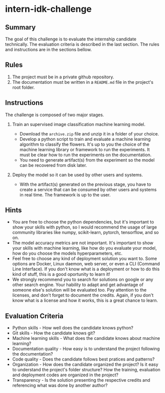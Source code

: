 # intern-idk-challenge

## Summary
The goal of this challenge is to evaluate the internship candidate technically. The evaluation criteria is described in
the last section. The rules and instructions are in the sections bellow.

## Rules
1. The project must be in a private github repository.
2. The documentation must be written in a `README.md` file in the project's root folder. 


## Instructions
The challenge is composed of two major stages.

1. Train an supervised image classification machine learning model.
    - Download the `archive.zip` file and unzip it in a folder of your choice.
    - Develop a python script to train and evaluate a machine learning algorithm to classify the flowers. It's up to you the choice of the machine learning library or framework to run the experiments. It must be clear how to run the experiments on the documentation.
    - You need to generate artifact(s) from the experiment so the model can be recovered from disk later.

2. Deploy the model so it can be used by other users and systems.
    - With the artifact(s) generated on the previous stage, you have to create a service that can be consumed by other users and systems in real time. The framework is up to the user.

## Hints
- You are free to choose the python dependencies, but it's important to show your skills with python, so I would recommend the usage of large community libraries like numpy, scikit-learn, pytorch, tensorflow, and so on.
- The model accuracy metrics are not important. It's important to show your skills with machine learning, like how do you evaluate your model, how do you choose the models hyperparameters, etc.
- Feel free to choose any kind of deployment solution you want to. Some options are Docker, Linux daemon, web server, or even a CLI (Command Line Interface). If you don't know what is a deployment or how to do this kind of stuff, this is a good oportunity to learn it!
- We strongly recommend you to search for solutions on google or any other search engine. Your hability to adapt and get advantage of someone else's solution will be evaluated too. Pay attention to the licenses, and don't forget to document the credits. Again, if you don't know what is a license and how it works, this is a great chance to learn.

## Evaluation Criteria
* Python skills - How well does the candidate knows python?
* Git skills - How the candidate knows git?
* Machine learning skills - What does the candidate knows about machine learning?
* Documentation quality - How easy is to understand the project following the documentation?
* Code quality - Does the candidate follows best pratices and patterns?
* Organization - How does the candidate organized the project? Is it easy to understand the project's folder structure? How the training, evaluation and deployment codes are organized in the project?
* Transparency - Is the solution presenting the respective credits and referencing what was done by another author?